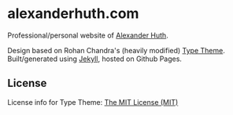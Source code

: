 # alexanderhuth.com
Professional/personal website of [Alexander Huth](https://alexanderhuth.com).

Design based on Rohan Chandra's (heavily modified) [Type Theme](https://github.com/rohanchandra/type-theme).  
Built/generated using [Jekyll](https://jekyllrb.com), hosted on Github Pages.

## License
License info for Type Theme: [The MIT License (MIT)](https://github.com/rohanchandra/type-theme/blob/master/LICENSE)

